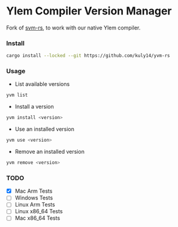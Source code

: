 # Ylem Compiler Version Manager

Fork of [svm-rs](https://github.com/alloy-rs/svm-rs), to work with our native Ylem compiler.

### Install

```sh
cargo install --locked --git https://github.com/kuly14/yvm-rs
```

### Usage

-   List available versions

```sh
yvm list
```

-   Install a version

```sh
yvm install <version>
```

-   Use an installed version

```sh
yvm use <version>
```

-   Remove an installed version

```sh
yvm remove <version>
```

### TODO

 - [x] Mac Arm Tests
 - [ ] Windows Tests
 - [ ] Linux Arm Tests
 - [ ] Linux x86_64 Tests
 - [ ] Mac x86_64 Tests
